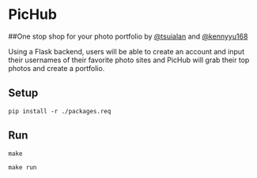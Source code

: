 # PicHub
##One stop shop for your photo portfolio
by [@tsuialan](https://github.com/tsuialan) and [@kennyyu168](https://github.com/kennyyu168)

Using a Flask backend, users will be able to create an account and input their usernames of their favorite photo sites and PicHub
will grab their top photos and create a portfolio.


Setup
----------
```
pip install -r ./packages.req
```

Run
----------
```
make
```
```
make run
```
